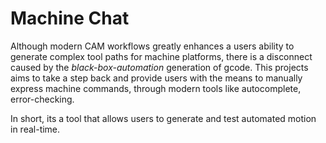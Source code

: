 # Machine Chat 
Although modern CAM workflows greatly enhances a users ability to generate complex tool paths for machine platforms, there is a disconnect caused by the *black-box-automation* generation of gcode. This projects aims to take a step back and provide users with the means to manually express machine commands, through modern tools like autocomplete, error-checking. 

In short, its a tool that allows users to generate and test automated motion in real-time.  

